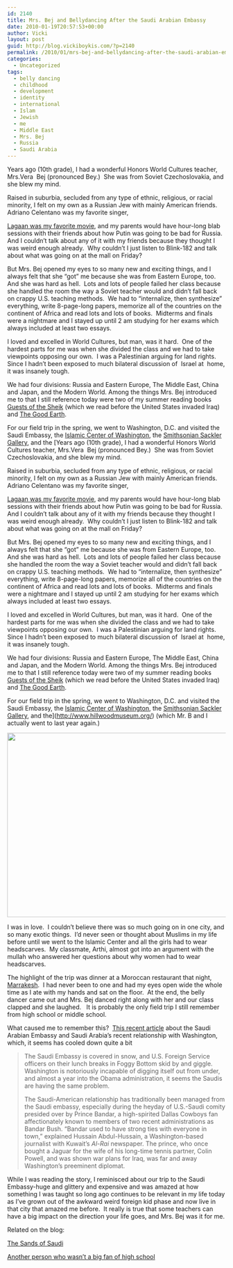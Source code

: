 ```yaml
---
id: 2140
title: Mrs. Bej and Bellydancing After the Saudi Arabian Embassy
date: 2010-01-19T20:57:53+00:00
author: Vicki
layout: post
guid: http://blog.vickiboykis.com/?p=2140
permalink: /2010/01/mrs-bej-and-bellydancing-after-the-saudi-arabian-embassy/
categories:
  - Uncategorized
tags:
  - belly dancing
  - childhood
  - development
  - identity
  - international
  - Islam
  - Jewish
  - me
  - Middle East
  - Mrs. Bej
  - Russia
  - Saudi Arabia
---
```

Years ago (10th grade), I had a wonderful Honors World Cultures teacher, Mrs.Vera  Bej (pronounced Bey.)  She was from Soviet Czechoslovakia, and she blew my mind.

Raised in suburbia, secluded from any type of ethnic, religious, or racial minority, I felt on my own as a Russian Jew with mainly American friends. Adriano Celentano was my favorite singer, [](http://blog.vickiboykis.com/2009/06/12/a-russian-in-bollywood/)
  

  
[](http://blog.vickiboykis.com/2009/06/12/a-russian-in-bollywood/)

[Lagaan was my favorite movie](http://blog.vickiboykis.com/2009/06/12/a-russian-in-bollywood/), and my parents would have hour-long blab sessions with their friends about how Putin was going to be bad for Russia.  And I couldn&#8217;t talk about any of it with my friends because they thought I was weird enough already.  Why couldn&#8217;t I just listen to Blink-182 and talk about what was going on at the mall on Friday?

But Mrs. Bej opened my eyes to so many new and exciting things, and I always felt that she &#8220;got&#8221; me because she was from Eastern Europe, too.  And she was hard as hell.  Lots and lots of people failed her class because she handled the room the way a Soviet teacher would and didn&#8217;t fall back on crappy U.S. teaching methods.  We had to &#8220;internalize, then synthesize&#8221; everything, write 8-page-long papers, memorize all of the countries on the continent of Africa and read lots and lots of books.  Midterms and finals were a nightmare and I stayed up until 2 am studying for her exams which always included at least two essays.

I loved and excelled in World Cultures, but man, was it hard.  One of the hardest parts for me was when she divided the class and we had to take viewpoints opposing our own.  I was a Palestinian arguing for land rights.  Since I hadn&#8217;t been exposed to much bilateral discussion of  Israel at  home, it was insanely tough.

We had four divisions: Russia and Eastern Europe, The Middle East, China and Japan, and the Modern World. Among the things Mrs. Bej introduced me to that I still reference today were two of my summer reading books [Guests of the Sheik](http://www.amazon.com/Guests-Sheik-Ethnography-Iraqi-Village/dp/0385014856) (which we read before the United States invaded Iraq) and [The Good Earth](http://en.wikipedia.org/wiki/The_Good_Earth).

For our field trip in the spring, we went to Washington, D.C. and visited the Saudi Embassy, the [Islamic Center of Washington](http://www.theislamiccenter.com/), the [Smithsonian Sackler Gallery](http://www.asia.si.edu/), and the [Years ago (10th grade), I had a wonderful Honors World Cultures teacher, Mrs.Vera  Bej (pronounced Bey.)  She was from Soviet Czechoslovakia, and she blew my mind.

Raised in suburbia, secluded from any type of ethnic, religious, or racial minority, I felt on my own as a Russian Jew with mainly American friends. Adriano Celentano was my favorite singer, [](http://blog.vickiboykis.com/2009/06/12/a-russian-in-bollywood/)
  

  
[](http://blog.vickiboykis.com/2009/06/12/a-russian-in-bollywood/)

[Lagaan was my favorite movie](http://blog.vickiboykis.com/2009/06/12/a-russian-in-bollywood/), and my parents would have hour-long blab sessions with their friends about how Putin was going to be bad for Russia.  And I couldn&#8217;t talk about any of it with my friends because they thought I was weird enough already.  Why couldn&#8217;t I just listen to Blink-182 and talk about what was going on at the mall on Friday?

But Mrs. Bej opened my eyes to so many new and exciting things, and I always felt that she &#8220;got&#8221; me because she was from Eastern Europe, too.  And she was hard as hell.  Lots and lots of people failed her class because she handled the room the way a Soviet teacher would and didn&#8217;t fall back on crappy U.S. teaching methods.  We had to &#8220;internalize, then synthesize&#8221; everything, write 8-page-long papers, memorize all of the countries on the continent of Africa and read lots and lots of books.  Midterms and finals were a nightmare and I stayed up until 2 am studying for her exams which always included at least two essays.

I loved and excelled in World Cultures, but man, was it hard.  One of the hardest parts for me was when she divided the class and we had to take viewpoints opposing our own.  I was a Palestinian arguing for land rights.  Since I hadn&#8217;t been exposed to much bilateral discussion of  Israel at  home, it was insanely tough.

We had four divisions: Russia and Eastern Europe, The Middle East, China and Japan, and the Modern World. Among the things Mrs. Bej introduced me to that I still reference today were two of my summer reading books [Guests of the Sheik](http://www.amazon.com/Guests-Sheik-Ethnography-Iraqi-Village/dp/0385014856) (which we read before the United States invaded Iraq) and [The Good Earth](http://en.wikipedia.org/wiki/The_Good_Earth).

For our field trip in the spring, we went to Washington, D.C. and visited the Saudi Embassy, the [Islamic Center of Washington](http://www.theislamiccenter.com/), the [Smithsonian Sackler Gallery](http://www.asia.si.edu/), and the](http://www.hillwoodmuseum.org/) (which Mr. B and I actually went to last year again.)

[<img class="aligncenter size-full wp-image-2144" title="HillwoodJPG" src="http://blog.vickiboykis.com/wp-content/uploads/2010/01/HillwoodJPG.jpg" alt="" width="564" height="424" />](http://blog.vickiboykis.com/wp-content/uploads/2010/01/HillwoodJPG.jpg)

I was in love.  I couldn&#8217;t believe there was so much going on in one city, and so many exotic things.  I&#8217;d never seen or thought about Muslims in my life before until we went to the Islamic Center and all the girls had to wear headscarves.  My classmate, Arthi, almost got into an argument with the mullah who answered her questions about why women had to wear headscarves.

The highlight of the trip was dinner at a Moroccan restaurant that night, [Marrakesh](http://www.marrakesh.us/).  I had never been to one and had my eyes open wide the whole time as I ate with my hands and sat on the floor.  At the end, the belly dancer came out and Mrs. Bej danced right along with her and our class clapped and she laughed.   It is probably the only field trip I still remember from high school or middle school.

What caused me to remember this?  [This recent article](http://www.tabletmag.com/news-and-politics/23814/cold-desert-nights/) about the Saudi Arabian Embassy and Saudi Arabia&#8217;s recent relationship with Washington, which, it seems has cooled down quite a bit

> The Saudi Embassy is covered in snow, and U.S. Foreign Service officers on their lunch breaks in Foggy Bottom skid by and giggle. Washington is notoriously incapable of digging itself out from under, and almost a year into the Obama administration, it seems the Saudis are having the same problem.
> 
> The Saudi-American relationship has traditionally been managed from the Saudi embassy, especially during the heyday of U.S.-Saudi comity presided over by Prince Bandar, a high-spirited Dallas Cowboys fan affectionately known to members of two recent administrations as Bandar Bush. “Bandar used to have strong ties with everyone in town,” explained Hussain Abdul-Hussain, a Washington-based journalist with Kuwait’s _Al-Rai_ newspaper. The prince, who once bought a Jaguar for the wife of his long-time tennis partner, Colin Powell, and was shown war plans for Iraq, was far and away Washington’s preeminent diplomat.

While I was reading the story, I reminisced about our trip to the Saudi Embassy-huge and glittery and expensive and was amazed at how something I was taught so long ago continues to be relevant in my life today as I&#8217;ve grown out of the awkward weird foreign kid phase and now live in that city that amazed me before.  It really is true that some teachers can have a big impact on the direction your life goes, and Mrs. Bej was it for me.

Related on the blog:

[The Sands of Saudi](http://blog.vickiboykis.com/2009/06/23/sands-of-saudi/)
  
[Another person who wasn&#8217;t a big fan of high school](http://blog.vickiboykis.com/2009/10/26/author-interview-hannah-friedman/)